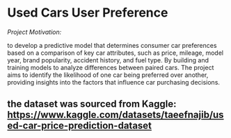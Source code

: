# Used Cars User Preference

*Project Motivation:*

to develop a predictive model that determines consumer car preferences based on a comparison of key car attributes, such as price, mileage, model year, brand popularity, accident history, and fuel type. By building and training models to analyze differences between paired cars. The project aims to identify the likelihood of one car being preferred over another, providing insights into the factors that influence car purchasing decisions.
<br>

## the dataset was sourced from Kaggle: https://www.kaggle.com/datasets/taeefnajib/used-car-price-prediction-dataset 
